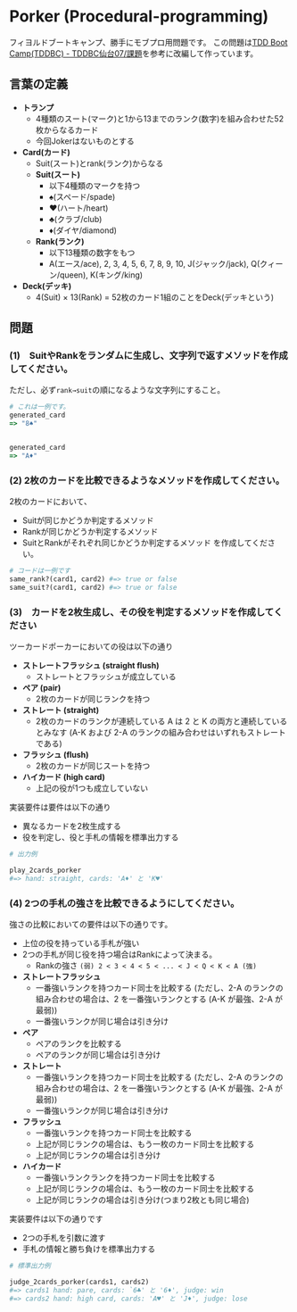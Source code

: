 # Porker (Procedural-programming)
フィヨルドブートキャンプ、勝手にモブプロ用問題です。
この問題は[TDD Boot Camp\(TDDBC\) \- TDDBC仙台07/課題](http://devtesting.jp/tddbc/?TDDBC%E4%BB%99%E5%8F%B007%2F%E8%AA%B2%E9%A1%8C)を参考に改編して作っています。


## 言葉の定義
- **トランプ**
  - 4種類のスート(マーク)と1から13までのランク(数字)を組み合わせた52枚からなるカード
  - 今回Jokerはないものとする
- **Card(カード)**
  - Suit(スート)とrank(ランク)からなる
  - **Suit(スート)**
    - 以下4種類のマークを持つ
    - ♠️(スペード/spade)
    - ♥(ハート/heart)
    - ♣️(クラブ/club)
    - ♦︎(ダイヤ/diamond)
  - **Rank(ランク)**
    - 以下13種類の数字をもつ
    - A(エース/ace), 2, 3, 4, 5, 6, 7, 8, 9, 10, J(ジャック/jack), Q(クィーン/queen), K(キング/king)
- **Deck(デッキ)**
  - 4(Suit) × 13(Rank) = 52枚のカード1組のことをDeck(デッキという)

## 問題
### (1)　SuitやRankをランダムに生成し、文字列で返すメソッドを作成してください。

ただし、必ず`rank→suit`の順になるような文字列にすること。
```ruby
# これは一例です。
generated_card
=> "8♠️"


generated_card
=> "A♦︎"
```

### (2) 2枚のカードを比較できるようなメソッドを作成してください。
2枚のカードにおいて、
- Suitが同じかどうか判定するメソッド
- Rankが同じかどうか判定するメソッド
- SuitとRankがそれぞれ同じかどうか判定するメソッド
を作成してください。

```ruby
# コードは一例です
same_rank?(card1, card2) #=> true or false
same_suit?(card1, card2) #=> true or false
```

### (3)　カードを2枚生成し、その役を判定するメソッドを作成してください
ツーカードポーカーにおいての役は以下の通り

- **ストレートフラッシュ (straight flush)**
  - ストレートとフラッシュが成立している
- **ペア (pair)**
  - 2枚のカードが同じランクを持つ
- **ストレート (straight)**
  - 2枚のカードのランクが連続している
    A は 2 と K の両方と連続しているとみなす (A-K および 2-A のランクの組み合わせはいずれもストレートである)
- **フラッシュ (flush)**
  - 2枚のカードが同じスートを持つ
- **ハイカード (high card)**
  - 上記の役が1つも成立していない

実装要件は要件は以下の通り

- 異なるカードを2枚生成する
- 役を判定し、役と手札の情報を標準出力する

```ruby
# 出力例

play_2cards_porker
#=> hand: straight, cards: 'A♦︎' と 'K♥'
```

### (4) 2つの手札の強さを比較できるようにしてください。
強さの比較においての要件は以下の通りです。

- 上位の役を持っている手札が強い
- 2つの手札が同じ役を持つ場合はRankによって決まる。
  - Rankの強さ `(弱) 2 < 3 < 4 < 5 < ... < J < Q < K < A (強)`
- **ストレートフラッシュ**
  - 一番強いランクを持つカード同士を比較する (ただし、2-A のランクの組み合わせの場合は、2 を一番強いランクとする (A-K が最強、2-A が最弱))
  - 一番強いランクが同じ場合は引き分け
- **ペア**
  - ペアのランクを比較する
  - ペアのランクが同じ場合は引き分け
- **ストレート**
  - 一番強いランクを持つカード同士を比較する (ただし、2-A のランクの組み合わせの場合は、2 を一番強いランクとする (A-K が最強、2-A が最弱))
  - 一番強いランクが同じ場合は引き分け
- **フラッシュ**
  - 一番強いランクを持つカード同士を比較する
  - 上記が同じランクの場合は、もう一枚のカード同士を比較する
  - 上記が同じランクの場合は引き分け
- **ハイカード**
  - 一番強いランクランクを持つカード同士を比較する
  - 上記が同じランクの場合は、もう一枚のカード同士を比較する
  - 上記が同じランクの場合は引き分け(つまり2枚とも同じ場合)

実装要件は以下の通りです

- 2つの手札を引数に渡す
- 手札の情報と勝ち負けを標準出力する

```ruby
# 標準出力例

judge_2cards_porker(cards1, cards2)
#=> cards1 hand: pare, cards: `6♣️' と '6♦︎', judge: win
#=> cards2 hand: high card, cards: 'A♥' と 'J♦︎', judge: lose
```
